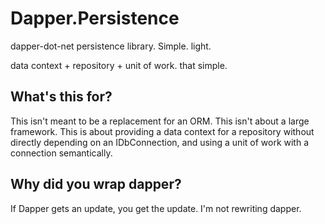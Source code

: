 Dapper.Persistence
================

dapper-dot-net persistence library. Simple. light. 

data context + repository + unit of work. that simple.

## What's this for?

This isn't meant to be a replacement for an ORM.  This isn't about a large framework. This is about providing a data context for a repository without directly depending on an IDbConnection, and using a unit of work with a connection semantically.

## Why did you wrap dapper?

If Dapper gets an update, you get the update. I'm not rewriting dapper.
